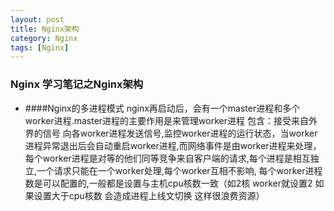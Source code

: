 ```yaml
---
layout: post
title: Nginx架构
category: Nginx
tags: [Nginx]
---
```


### Nginx 学习笔记之Nginx架构

+ ####Nginx的多进程模式
nginx再启动后，会有一个master进程和多个worker进程.master进程的主要作用是来管理worker进程 包含：接受来自外界的信号 向各worker进程发送信号,监控worker进程的运行状态，当worker进程异常退出后会自动重启worker进程,而网络事件是由worker进程来处理，
每个worker进程是对等的他们同等竞争来自客户端的请求,每个进程是相互独立,一个请求只能在一个worker处理,每个worker互相不影响, 每个worker进程数是可以配置的,一般都是设置与主机cpu核数一致（如2核 worker就设置2 如果设置大于cpu核数 会造成进程上线文切换 这样很浪费资源）